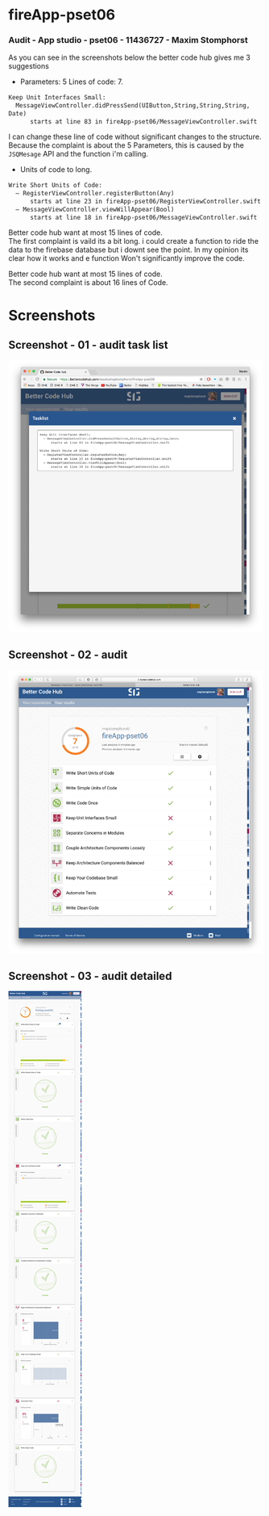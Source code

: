# fireApp-pset06
### Audit - App studio - pset06 - 11436727 - Maxim Stomphorst

As you can see in the screenshots below the better code hub gives me 3 suggestions<br>
- Parameters: 5 Lines of code: 7.
```
Keep Unit Interfaces Small:
  MessageViewController.​didPressSend(UIButton,​String,​String,​String,​Date)
      starts at line 83 in fireApp-pset06/​MessageViewController.​swift
```
I can change these line of code without significant changes to the structure.
Because the complaint is about the 5 Parameters, this is caused by the `JSQMesage` API and the function i'm calling.

- Units of code to long.
```
Write Short Units of Code:
  — RegisterViewController.​registerButton(Any)
      starts at line 23 in fireApp-pset06/​RegisterViewController.​swift
  — MessageViewController.​viewWillAppear(Bool)
      starts at line 18 in fireApp-pset06/​MessageViewController.​swift
```
Better code hub want at most 15 lines of code.<br>
The first complaint is vaild its a bit long. i could create a function to ride the data to the firebase database but i downt see the point.
In my opinion its clear how it works and e function Won't significantly improve the code.


Better code hub want at most 15 lines of code.<br>
The second complaint is about 16 lines of Code.




# Screenshots
## Screenshot - 01 - audit task list
![alt tag](https://github.com/majstomphorst/fireApp-pset06/blob/master/doc/betterCodeHubTasklist.png)
## Screenshot - 02 - audit
![alt tag](https://github.com/majstomphorst/fireApp-pset06/blob/master/doc/betterCodeHubAudit.png)
## Screenshot - 03 - audit detailed
![alt tag](https://github.com/majstomphorst/fireApp-pset06/blob/master/doc/betterCodeHubAuditDetailed.png)
